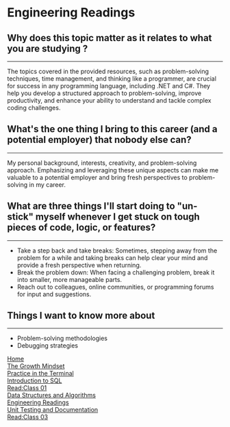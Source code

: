 # Engineering Readings
## Why does this topic matter as it relates to what you are studying ?
-----
The topics covered in the provided resources, such as problem-solving techniques, time management, and thinking like a programmer, are crucial for success in any programming language, including .NET and C#. They help you develop a structured approach to problem-solving, improve productivity, and enhance your ability to understand and tackle complex coding challenges.

## What's the one thing I bring to this career (and a potential employer) that nobody else can? 
-----
My personal background, interests, creativity, and problem-solving approach. Emphasizing and leveraging these unique aspects can make me valuable to a potential employer and bring fresh perspectives to problem-solving in my career.

 ## What are three things I'll start doing to "un-stick" myself whenever I get stuck on tough pieces of code, logic, or features?
 -----
 - Take a step back and take breaks: Sometimes, stepping away from the problem for a while and taking breaks can help clear your mind and provide a fresh perspective when  returning. 
 -  Break the problem down: When facing a challenging problem, break it into smaller, more manageable parts. 
 -  Reach out to colleagues, online communities, or programming forums for input and suggestions.

 ## Things I want to know more about
               
 -----
 - Problem-solving methodologies
 - Debugging strategies
















[Home](./README.md)       
[The Growth Mindset](./README2.md)    
[ Practice in the Terminal](./Terminal.md)   
[Introduction to SQL](./sql.md)    
   [Read:Class 01](./Class01.md)    
     [Data Structures and Algorithms](./Data.md)   
     [Engineering Readings](./EngineeringReadings.md)   
     [Unit Testing and Documentation](./UnitTesting.md)              
     [Read:Class 03](./class03.md) 